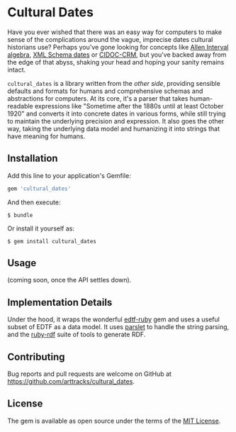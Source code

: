# Cultural Dates

Have you ever wished that there was an easy way for computers to make sense of the complications around the vague, imprecise dates cultural historians use?  Perhaps you've gone looking for concepts like [Allen Interval algebra](https://en.wikipedia.org/wiki/Allen%27s_interval_algebra), [XML Schema dates](https://www.w3.org/TR/xmlschema-2/) or [CIDOC-CRM](http://www.cidoc-crm.org), but you've backed away from the edge of that abyss, shaking your head and hoping your sanity remains intact.

`cultural_dates` is a library written from the *other side*, providing sensible defaults and formats for humans and comprehensive schemas and abstractions for computers.  At its core, it's a parser that takes human-readable expressions like "Sometime after the 1880s until at least October 1920" and converts it into concrete dates in various forms, while still trying to maintain the underlying precision and expression.  It also goes the other way, taking the underlying data model and humanizing it into strings that have meaning for humans. 

## Installation

Add this line to your application's Gemfile:

```ruby
gem 'cultural_dates'
```

And then execute:

    $ bundle

Or install it yourself as:

    $ gem install cultural_dates

## Usage

(coming soon, once the API settles down).

## Implementation Details

Under the hood, it wraps the wonderful [edtf-ruby](https://github.com/inukshuk/edtf-ruby) gem and uses a useful subset of EDTF as a data model.  It uses [parslet](http://kschiess.github.io/parslet/) to handle the string parsing, and the [ruby-rdf](https://github.com/ruby-rdf) suite of tools to generate RDF.  


## Contributing

Bug reports and pull requests are welcome on GitHub at https://github.com/arttracks/cultural_dates.

## License

The gem is available as open source under the terms of the [MIT License](http://opensource.org/licenses/MIT).


